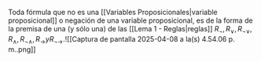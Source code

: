 Toda fórmula que no es una [[Variables Proposicionales|variable proposicional]] o negación de una variable proposicional,  es de la forma de la premisa de una (y sólo una) de las [[Lema 1 - Reglas|reglas]] $R_¬, R_∨, R_{¬∨}, R_∧, R_{¬∧}, R_→ y R_{¬→}$.![[Captura de pantalla 2025-04-08 a la(s) 4.54.06 p. m..png]]